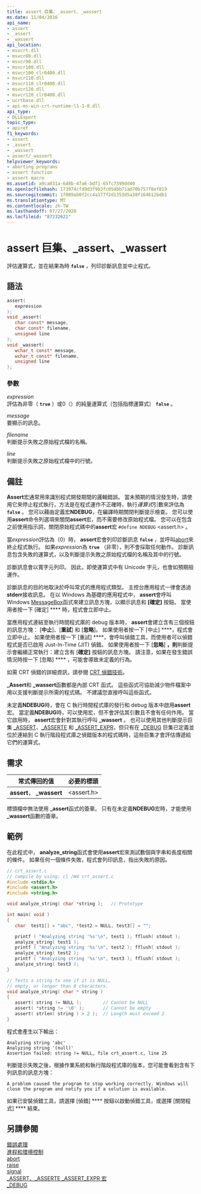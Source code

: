 ```yaml
---
title: assert 巨集、_assert、_wassert
ms.date: 11/04/2016
api_name:
- assert
- _assert
- _wassert
api_location:
- msvcrt.dll
- msvcr80.dll
- msvcr90.dll
- msvcr100.dll
- msvcr100_clr0400.dll
- msvcr110.dll
- msvcr110_clr0400.dll
- msvcr120.dll
- msvcr120_clr0400.dll
- ucrtbase.dll
- api-ms-win-crt-runtime-l1-1-0.dll
api_type:
- DLLExport
topic_type:
- apiref
f1_keywords:
- assert
- _assert
- _wassert
- assert/_wassert
helpviewer_keywords:
- aborting programs
- assert function
- assert macro
ms.assetid: a9ca031a-648b-47a6-bdf1-65fc7399dd40
ms.openlocfilehash: 173974cfd9d3f9b3fc054bb71ad70b757f8ef819
ms.sourcegitcommit: 1f009ab0f2cc4a177f2d1353d5a38f164612bdb1
ms.translationtype: MT
ms.contentlocale: zh-TW
ms.lasthandoff: 07/27/2020
ms.locfileid: "87232621"
---
```

# <a name="assert-macro-_assert-_wassert"></a>assert 巨集、_assert、_wassert

評估運算式，並在結果為時 **`false`** ，列印診斷訊息並中止程式。

## <a name="syntax"></a>語法

```C
assert(
   expression
);
void _assert(
   char const* message,
   char const* filename,
   unsigned line
);
void _wassert(
   wchar_t const* message,
   wchar_t const* filename,
   unsigned line
);
```

### <a name="parameters"></a>參數

*expression*<br/>
評估為非零（ **`true`** ）或0（）的純量運算式（包括指標運算式） **`false`** 。

*message*<br/>
要顯示的訊息。

*filename*<br/>
判斷提示失敗之原始程式檔的名稱。

*line*<br/>
判斷提示失敗之原始程式檔中的行號。

## <a name="remarks"></a>備註

**Assert**宏通常用來識別程式開發期間的邏輯錯誤。 當未預期的情況發生時，請使用它來停止程式執行，方法是在程式運作不正確時，執行*運算式*引數來評估為 **`false`** 。 您可以藉由定義宏**NDEBUG**，在編譯時期關閉判斷提示檢查。 您可以使用**assert**命令列選項來關閉**assert**宏，而不需要修改原始程式檔。 您可以在包含之前使用指示詞，關閉原始程式碼中的**assert**宏 `#define NDEBUG` \<assert.h> 。

當*expression*評估為（0）時， **assert**宏會列印診斷訊息 **`false`** ，並呼叫[abort](abort.md)來終止程式執行。 如果*expression*為 **`true`** （非零），則不會採取任何動作。 診斷訊息包含失敗的運算式，以及判斷提示失敗之原始程式檔的名稱及其中的行號。

診斷訊息會以寬字元列印。 因此，即使運算式中有 Unicode 字元，也會如預期般運作。

診斷訊息的目的地取決於呼叫常式的應用程式類型。 主控台應用程式一律會透過**stderr**接收訊息。 在以 Windows 為基礎的應用程式中， **assert**會呼叫 Windows [MessageBox](/windows/win32/api/winuser/nf-winuser-messagebox)函式來建立訊息方塊，以顯示訊息和 **[確定]** 按鈕。 當使用者按一下 [確定] **** 時，程式會立即中止。

當應用程式連結至執行時間程式庫的 debug 版本時， **assert**會建立含有三個按鈕的訊息方塊： [**中止**]、[**重試**] 和 [**忽略**]。 如果使用者按一下 [中止] ****，程式會立即中止。 如果使用者按一下 [重試] ****，會呼叫偵錯工具，而使用者可以偵錯程式是否已啟用 Just-In-Time (JIT) 偵錯。 如果使用者按一下 [**忽略**] **，則**判斷提示會繼續正常執行：建立含有 [**確定]** 按鈕的訊息方塊。 請注意，如果在發生錯誤情況時按一下 [忽略] **** ，可能會導致未定義的行為。

如需 CRT 偵錯的詳細資訊，請參閱 [CRT 偵錯技術](/visualstudio/debugger/crt-debugging-techniques)。

**_Assert**和 **_wassert**函數都是內部 CRT 函式。 這些函式可協助減少物件檔案中用以支援判斷提示所需的程式碼。 不建議您直接呼叫這些函式。

未定義**NDEBUG**時，會在 C 執行時間程式庫的發行和 debug 版本中啟用**assert**宏。 當定義**NDEBUG**時，可以使用宏，但不會評估其引數且不會有任何作用。 當它啟用時， **assert**宏會針對其執行呼叫 **_wassert** 。 也可以使用其他判斷提示巨集 [_ASSERT](assert-asserte-assert-expr-macros.md)、[_ASSERTE](assert-asserte-assert-expr-macros.md) 和 [_ASSERT_EXPR](assert-asserte-assert-expr-macros.md)，但只有在 [_DEBUG](../../c-runtime-library/debug.md) 巨集已定義並位於連結到 C 執行階段程式庫之偵錯版本的程式碼時，這些巨集才會評估傳遞給它們的運算式。

## <a name="requirements"></a>需求

|常式傳回的值|必要的標頭|
|-------------|---------------------|
|**assert**， **_wassert**|\<assert.h>|

標頭檔中無法使用 **_assert**函式的簽章。 只有在未定義**NDEBUG**宏時，才能使用 **_wassert**函數的簽章。

## <a name="example"></a>範例

在此程式中， **analyze_string**函式會使用**assert**宏來測試數個與字串和長度相關的條件。 如果任何一個條件失敗，程式會列印訊息，指出失敗的原因。

```C
// crt_assert.c
// compile by using: cl /W4 crt_assert.c
#include <stdio.h>
#include <assert.h>
#include <string.h>

void analyze_string( char *string );   // Prototype

int main( void )
{
   char  test1[] = "abc", *test2 = NULL, test3[] = "";

   printf ( "Analyzing string '%s'\n", test1 ); fflush( stdout );
   analyze_string( test1 );
   printf ( "Analyzing string '%s'\n", test2 ); fflush( stdout );
   analyze_string( test2 );
   printf ( "Analyzing string '%s'\n", test3 ); fflush( stdout );
   analyze_string( test3 );
}

// Tests a string to see if it is NULL,
// empty, or longer than 0 characters.
void analyze_string( char * string )
{
   assert( string != NULL );        // Cannot be NULL
   assert( *string != '\0' );       // Cannot be empty
   assert( strlen( string ) > 2 );  // Length must exceed 2
}
```

程式會產生以下輸出：

```Output
Analyzing string 'abc'
Analyzing string '(null)'
Assertion failed: string != NULL, file crt_assert.c, line 25
```

判斷提示失敗之後，根據作業系統和執行階段程式庫的版本，您可能會看到含有下列訊息的訊息方塊：

```Output
A problem caused the program to stop working correctly. Windows will close the program and notify you if a solution is available.
```

如果已安裝偵錯工具，請選擇 [偵錯] **** 按鈕以啟動偵錯工具，或選擇 [關閉程式] **** 結束。

## <a name="see-also"></a>另請參閱

[錯誤處理](../../c-runtime-library/error-handling-crt.md)<br/>
[進程和環境控制](../../c-runtime-library/process-and-environment-control.md)<br/>
[abort](abort.md)<br/>
[raise](raise.md)<br/>
[signal](signal.md)<br/>
[_ASSERT、_ASSERTE _ASSERT_EXPR 宏](assert-asserte-assert-expr-macros.md)<br/>
[_DEBUG](../../c-runtime-library/debug.md)<br/>
